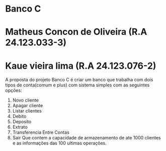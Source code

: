 # Banco C
# Matheus Concon de Oliveira (R.A 24.123.033-3)
# Kaue vieira lima (R.A 24.123.076-2)

A proposta do projeto Banco C é criar um banco que trabalha com dois tipos de conta(comum e plus) com sistema simples com as seguintes opções:
1. Novo cliente
2. Apagar cliente
3. Listar clientes
4. Debito
5. Deposito
6. Extrato
7. Transferencia Entre Contas
0. Sair 
Que contem a capacidade de armazenamento de ate 1000 clientes e as informações das 100 ultimas operações.

